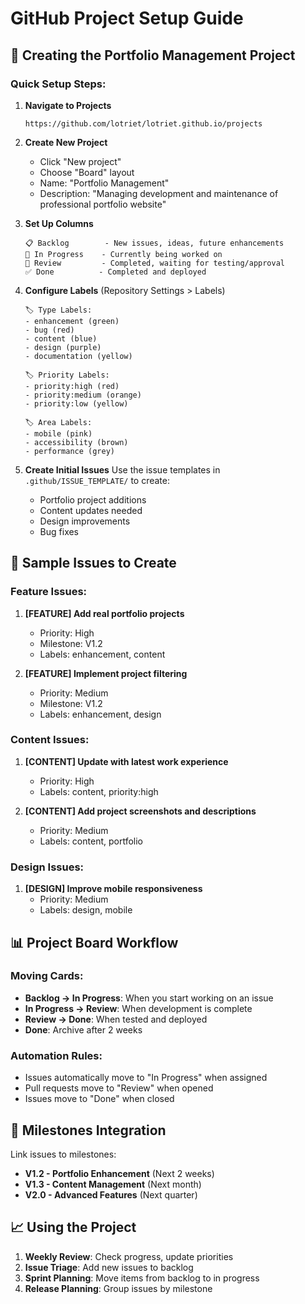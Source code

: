 # GitHub Project Setup Guide

## 🎯 Creating the Portfolio Management Project

### Quick Setup Steps:

1. **Navigate to Projects**

   ```
   https://github.com/lotriet/lotriet.github.io/projects
   ```

2. **Create New Project**

   - Click "New project"
   - Choose "Board" layout
   - Name: "Portfolio Management"
   - Description: "Managing development and maintenance of professional portfolio website"

3. **Set Up Columns**

   ```
   📋 Backlog        - New issues, ideas, future enhancements
   🔄 In Progress    - Currently being worked on
   👀 Review         - Completed, waiting for testing/approval
   ✅ Done          - Completed and deployed
   ```

4. **Configure Labels** (Repository Settings > Labels)

   ```
   🏷️ Type Labels:
   - enhancement (green)
   - bug (red)
   - content (blue)
   - design (purple)
   - documentation (yellow)

   🏷️ Priority Labels:
   - priority:high (red)
   - priority:medium (orange)
   - priority:low (yellow)

   🏷️ Area Labels:
   - mobile (pink)
   - accessibility (brown)
   - performance (grey)
   ```

5. **Create Initial Issues**
   Use the issue templates in `.github/ISSUE_TEMPLATE/` to create:
   - Portfolio project additions
   - Content updates needed
   - Design improvements
   - Bug fixes

## 🚀 Sample Issues to Create

### Feature Issues:

1. **[FEATURE] Add real portfolio projects**

   - Priority: High
   - Milestone: V1.2
   - Labels: enhancement, content

2. **[FEATURE] Implement project filtering**
   - Priority: Medium
   - Milestone: V1.2
   - Labels: enhancement, design

### Content Issues:

1. **[CONTENT] Update with latest work experience**

   - Priority: High
   - Labels: content, priority:high

2. **[CONTENT] Add project screenshots and descriptions**
   - Priority: Medium
   - Labels: content, portfolio

### Design Issues:

1. **[DESIGN] Improve mobile responsiveness**
   - Priority: Medium
   - Labels: design, mobile

## 📊 Project Board Workflow

### Moving Cards:

- **Backlog → In Progress**: When you start working on an issue
- **In Progress → Review**: When development is complete
- **Review → Done**: When tested and deployed
- **Done**: Archive after 2 weeks

### Automation Rules:

- Issues automatically move to "In Progress" when assigned
- Pull requests move to "Review" when opened
- Issues move to "Done" when closed

## 🎯 Milestones Integration

Link issues to milestones:

- **V1.2 - Portfolio Enhancement** (Next 2 weeks)
- **V1.3 - Content Management** (Next month)
- **V2.0 - Advanced Features** (Next quarter)

## 📈 Using the Project

1. **Weekly Review**: Check progress, update priorities
2. **Issue Triage**: Add new issues to backlog
3. **Sprint Planning**: Move items from backlog to in progress
4. **Release Planning**: Group issues by milestone
